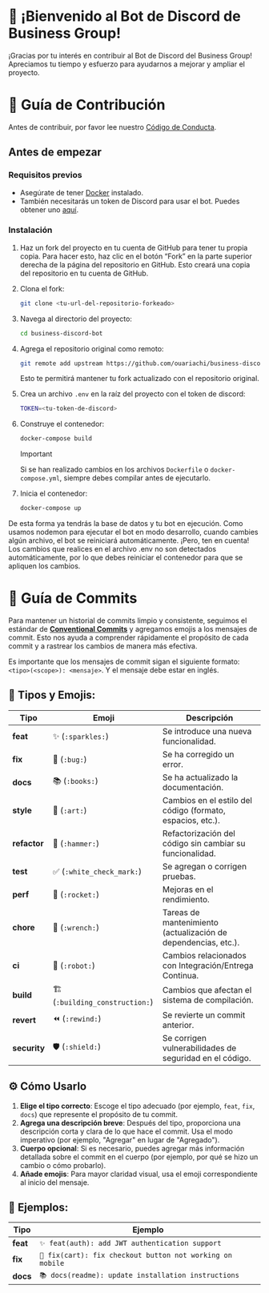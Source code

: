 # 👋 ¡Bienvenido al Bot de Discord de Business Group!  

¡Gracias por tu interés en contribuir al Bot de Discord del Business Group! Apreciamos tu tiempo y esfuerzo para ayudarnos a mejorar y ampliar el proyecto.  

# 📝 Guía de Contribución  

Antes de contribuir, por favor lee nuestro [Código de Conducta](CODE_OF_CONDUCT.md).  

## Antes de empezar  

### Requisitos previos  
- Asegúrate de tener [Docker](https://docs.docker.com/get-docker/) instalado.  
- También necesitarás un token de Discord para usar el bot. Puedes obtener uno [aquí](https://discord.com/developers/applications).  

### Instalación  

1. Haz un fork del proyecto en tu cuenta de GitHub para tener tu propia copia. Para hacer esto, haz clic en el botón “Fork” en la parte superior derecha de la página del repositorio en GitHub. Esto creará una copia del repositorio en tu cuenta de GitHub.  

2. Clona el fork:  

   ```bash
   git clone <tu-url-del-repositorio-forkeado>
   ```  

3. Navega al directorio del proyecto:  

   ```bash
   cd business-discord-bot
   ```  

4. Agrega el repositorio original como remoto:  

   ```bash
   git remote add upstream https://github.com/ouariachi/business-discord-bot.git
   ```  

   Esto te permitirá mantener tu fork actualizado con el repositorio original.  

5. Crea un archivo `.env` en la raíz del proyecto con el token de discord:
   ```bash
   TOKEN=<tu-token-de-discord>
   ```

6. Construye el contenedor:  

   ```bash
   docker-compose build
   ```  

   > [!IMPORTANT]  
   > Si se han realizado cambios en los archivos `Dockerfile` o `docker-compose.yml`, siempre debes compilar antes de ejecutarlo.  

7. Inicia el contenedor:  

   ```bash
   docker-compose up 
   ```  

De esta forma ya tendrás la base de datos y tu bot en ejecución. Como usamos nodemon para ejecutar el bot en modo desarrollo, cuando cambies algún archivo, el bot se reiniciará automáticamente. ¡Pero, ten en cuenta! Los cambios que realices en el archivo .env no son detectados automáticamente, por lo que debes reiniciar el contenedor para que se apliquen los cambios.

# 📝 Guía de Commits  

Para mantener un historial de commits limpio y consistente, seguimos el estándar de [**Conventional Commits**](https://www.conventionalcommits.org/en/v1.0.0/) y agregamos emojis a los mensajes de commit. Esto nos ayuda a comprender rápidamente el propósito de cada commit y a rastrear los cambios de manera más efectiva.  

Es importante que los mensajes de commit sigan el siguiente formato: `<tipo>(<scope>): <mensaje>`. Y el mensaje debe estar en inglés.

## 📌 Tipos y Emojis:  

| Tipo        | Emoji                          | Descripción                                                    |  
|------------|--------------------------------|----------------------------------------------------------------|  
| **feat**    | ✨ (`:sparkles:`)              | Se introduce una nueva funcionalidad.                         |  
| **fix**     | 🐛 (`:bug:`)                   | Se ha corregido un error.                                     |  
| **docs**    | 📚 (`:books:`)                 | Se ha actualizado la documentación.                          |  
| **style**   | 🎨 (`:art:`)                   | Cambios en el estilo del código (formato, espacios, etc.).   |  
| **refactor**| 🔨 (`:hammer:`)                | Refactorización del código sin cambiar su funcionalidad.      |  
| **test**    | ✅ (`:white_check_mark:`)      | Se agregan o corrigen pruebas.                               |  
| **perf**    | 🚀 (`:rocket:`)                | Mejoras en el rendimiento.                                   |  
| **chore**   | 🔧 (`:wrench:`)                | Tareas de mantenimiento (actualización de dependencias, etc.). |  
| **ci**      | 🤖 (`:robot:`)                 | Cambios relacionados con Integración/Entrega Continua.       |  
| **build**   | 🏗 (`:building_construction:`) | Cambios que afectan el sistema de compilación.               |  
| **revert**  | ⏪ (`:rewind:`)                | Se revierte un commit anterior.                              |  
| **security**| 🛡️ (`:shield:`)                | Se corrigen vulnerabilidades de seguridad en el código.       |  

## ⚙️ Cómo Usarlo  

1. **Elige el tipo correcto**: Escoge el tipo adecuado (por ejemplo, `feat`, `fix`, `docs`) que represente el propósito de tu commit.  
2. **Agrega una descripción breve**: Después del tipo, proporciona una descripción corta y clara de lo que hace el commit. Usa el modo imperativo (por ejemplo, "Agregar" en lugar de "Agregado").  
3. **Cuerpo opcional**: Si es necesario, puedes agregar más información detallada sobre el commit en el cuerpo (por ejemplo, por qué se hizo un cambio o cómo probarlo).  
4. **Añade emojis**: Para mayor claridad visual, usa el emoji correspondiente al inicio del mensaje.  

## 📌 Ejemplos:  

| Tipo     | Ejemplo                                                   |  
|----------|-----------------------------------------------------------|  
| **feat** | `✨ feat(auth): add JWT authentication support`            |  
| **fix**  | `🐛 fix(cart): fix checkout button not working on mobile`  |  
| **docs** | `📚 docs(readme): update installation instructions`        |  
